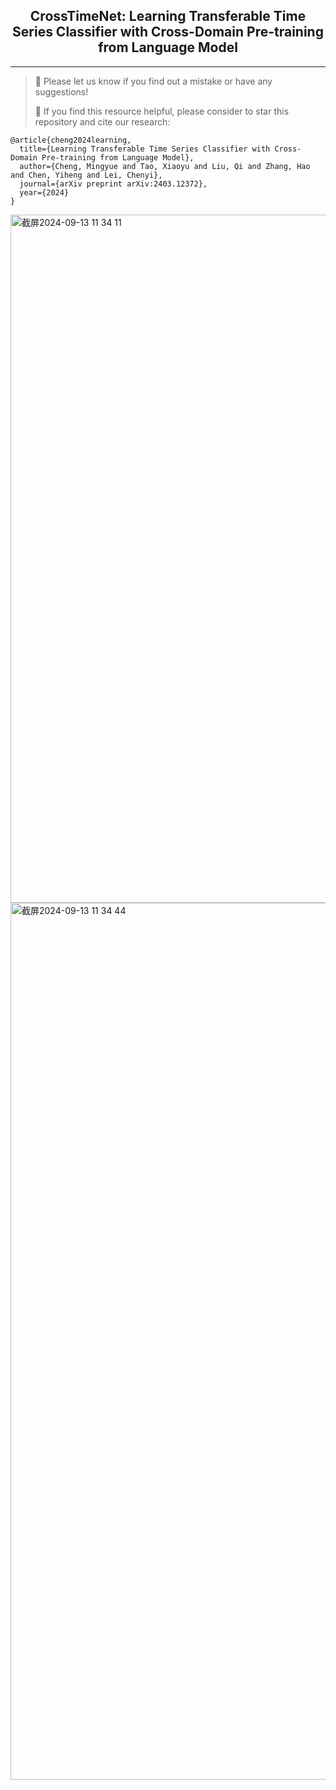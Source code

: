 <div align="center">
  <!-- <h1><b> Time-LLM </b></h1> -->
  <!-- <h2><b> Time-LLM </b></h2> -->
  <h2><b>  CrossTimeNet: Learning Transferable Time Series Classifier with Cross-Domain Pre-training from Language Model </b></h2>
</div>

---
>
> 🙋 Please let us know if you find out a mistake or have any suggestions!
> 
> 🌟 If you find this resource helpful, please consider to star this repository and cite our research:

```
@article{cheng2024learning,
  title={Learning Transferable Time Series Classifier with Cross-Domain Pre-training from Language Model},
  author={Cheng, Mingyue and Tao, Xiaoyu and Liu, Qi and Zhang, Hao and Chen, Yiheng and Lei, Chenyi},
  journal={arXiv preprint arXiv:2403.12372},
  year={2024}
}
```
<img width="1101" alt="截屏2024-09-13 11 34 11" src="https://github.com/user-attachments/assets/6403fff1-2215-40e6-a4e4-c371317dda5a">
<img width="1403" alt="截屏2024-09-13 11 34 44" src="https://github.com/user-attachments/assets/ba2e5a01-d553-4b25-b1c4-0980f069fc53">
